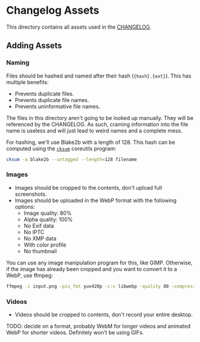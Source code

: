 # Changelog Assets

This directory contains all assets used in the [CHANGELOG](../../CHANGELOG.md).

## Adding Assets

### Naming

Files should be hashed and named after their hash (`{hash}.{ext}`). This has multiple benefits:

- Prevents duplicate files.
- Prevents duplicate file names.
- Prevents uninformative file names.

The files in this directory aren't going to be looked up manually. They will be referenced by the CHANGELOG. As such, craming information into the file name is useless and will just lead to weird names and a complete mess.

For hashing, we'll use Blake2b with a length of 128. This hash can be computed using the [`cksum`](https://www.gnu.org/software/coreutils/manual/html_node/cksum-invocation.html#cksum-invocation) coreutils program:

```bash
cksum -a blake2b --untagged --length=128 filename
```

### Images

- Images should be cropped to the contents, don't upload full screenshots.
- Images should be uploaded in the WebP format with the following options:
    - Image quality: 80%
    - Alpha quality: 100%
    - No Exif data
    - No IPTC
    - No XMP data
    - With color profile
    - No thumbnail

You can use any image manipulation program for this, like GIMP. Otherwise, if the image has already been cropped and you want to convert it to a WebP, use ffmpeg:

```bash
ffmpeg -i input.png -pix_fmt yuv420p -c:v libwebp -quality 80 -compression_level 6 output.webp
```

### Videos

- Videos should be cropped to contents, don't record your entire desktop.

TODO: decide on a format, probably WebM for longer videos and animated WebP for shorter videos. Definitely won't be using GIFs.

